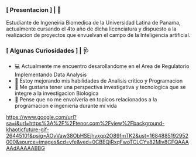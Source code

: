 ### [ Presentacion ] | 🩻

Estudiante de Ingeneiria Biomedica de la Universidad Latina de Panama, actualmente cursando el 4to año de dicha licenciatura y dispuesto a la realizacion de proyectos que envuelvan el campo de la Inteligencia artificial.

### [ Algunas Curiosidades ] | 🩺

- 💻 Actualmente me encuentro desarollandome en el Area de Regulatorio Implementando Data Analysis
- 💎 Estoy mejorando mis habilidades de Analisis critico y Programacion
- 🧬 Me gustaria tener una perspectiva investigativa y tecnologica que se integre a la investigacion Biologica
- 🔬 Pense que no me envolveria en topicos relacionados a la programacion e ingenieria durante mi vida

https://www.google.com/url?sa=i&url=https%3A%2F%2Ftenor.com%2Fview%2Fbackground-khaoticfuture-gif-26445101&psig=AOvVaw38ObHSEjhvxqp2O89fmTK2&ust=1684885192952000&source=images&cd=vfe&ved=0CBEQjRxqFwoTCLCYv82Miv8CFQAAAAAdAAAAABBG
